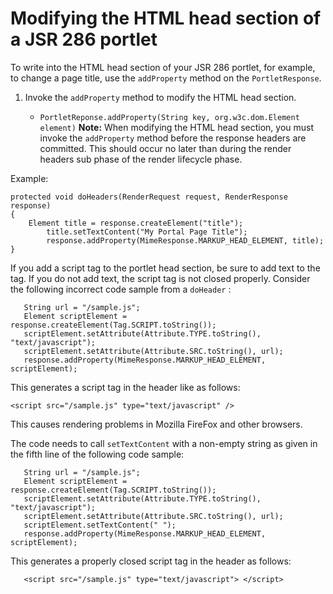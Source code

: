 # Modifying the HTML head section of a JSR 286 portlet

To write into the HTML head section of your JSR 286 portlet, for example, to change a page title, use the `addProperty` method on the `PortletResponse`.

1.  Invoke the `addProperty` method to modify the HTML head section.

    -   `PortletReponse.addProperty(String key, org.w3c.dom.Element element)`
    **Note:** When modifying the HTML head section, you must invoke the `addProperty` method before the response headers are committed. This should occur no later than during the render headers sub phase of the render lifecycle phase.


Example:

```
protected void doHeaders(RenderRequest request, RenderResponse response)
{
	Element title = response.createElement("title");
        title.setTextContent("My Portal Page Title");
        response.addProperty(MimeResponse.MARKUP_HEAD_ELEMENT, title);	
}
```

If you add a script tag to the portlet head section, be sure to add text to the tag. If you do not add text, the script tag is not closed properly. Consider the following incorrect code sample from a `doHeader` :

```
   String url = "/sample.js";
   Element scriptElement = response.createElement(Tag.SCRIPT.toString());
   scriptElement.setAttribute(Attribute.TYPE.toString(), "text/javascript");
   scriptElement.setAttribute(Attribute.SRC.toString(), url);
   response.addProperty(MimeResponse.MARKUP_HEAD_ELEMENT, scriptElement);
```

This generates a script tag in the header like as follows:

```
<script src="/sample.js" type="text/javascript" />
```

This causes rendering problems in Mozilla FireFox and other browsers.

The code needs to call `setTextContent` with a non-empty string as given in the fifth line of the following code sample:

```
   String url = "/sample.js";
   Element scriptElement = response.createElement(Tag.SCRIPT.toString());
   scriptElement.setAttribute(Attribute.TYPE.toString(), "text/javascript");
   scriptElement.setAttribute(Attribute.SRC.toString(), url);
   scriptElement.setTextContent(" ");
   response.addProperty(MimeResponse.MARKUP_HEAD_ELEMENT, scriptElement);
```

This generates a properly closed script tag in the header as follows:

```
   <script src="/sample.js" type="text/javascript"> </script>
```


